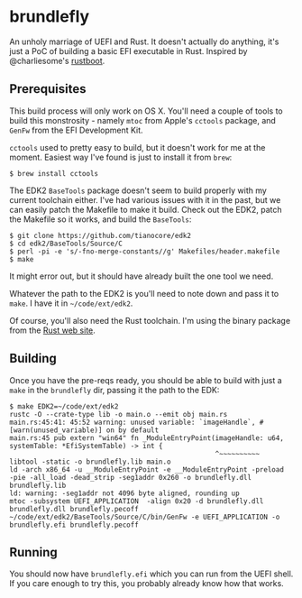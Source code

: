 brundlefly
==========

An unholy marriage of UEFI and Rust. It doesn't actually do anything, it's just a PoC of building a basic EFI executable in Rust. Inspired by @charliesome's [rustboot](https://github.com/charliesome/rustboot).

Prerequisites
-------------

This build process will only work on OS X. You'll need a couple of tools to build this monstrosity - namely `mtoc` from Apple's `cctools` package, and `GenFw` from the EFI Development Kit.

`cctools` used to pretty easy to build, but it doesn't work for me at the moment. Easiest way I've found is just to install it from `brew`:

	$ brew install cctools

The EDK2 `BaseTools` package doesn't seem to build properly with my current toolchain either. I've had various issues with it in the past, but we can easily patch the Makefile to make it build. Check out the EDK2, patch the Makefile so it works, and build the `BaseTools`:

	$ git clone https://github.com/tianocore/edk2
	$ cd edk2/BaseTools/Source/C
	$ perl -pi -e 's/-fno-merge-constants//g' Makefiles/header.makefile
	$ make

It might error out, but it should have already built the one tool we need.

Whatever the path to the EDK2 is you'll need to note down and pass it to `make`. I have it in `~/code/ext/edk2`.

Of course, you'll also need the Rust toolchain. I'm using the binary package from the [Rust web site](http://www.rust-lang.org/).

Building
--------

Once you have the pre-reqs ready, you should be able to build with just a `make` in the `brundlefly` dir, passing it the path to the EDK:

	$ make EDK2=~/code/ext/edk2
	rustc -O --crate-type lib -o main.o --emit obj main.rs
	main.rs:45:41: 45:52 warning: unused variable: `imageHandle`, #[warn(unused_variable)] on by default
	main.rs:45 pub extern "win64" fn _ModuleEntryPoint(imageHandle: u64, systemTable: *EfiSystemTable) -> int {
	                                                   ^~~~~~~~~~~
	libtool -static -o brundlefly.lib main.o
	ld -arch x86_64 -u __ModuleEntryPoint -e __ModuleEntryPoint -preload  -pie -all_load -dead_strip -seg1addr 0x260 -o brundlefly.dll brundlefly.lib
	ld: warning: -seg1addr not 4096 byte aligned, rounding up
	mtoc -subsystem UEFI_APPLICATION  -align 0x20 -d brundlefly.dll brundlefly.dll brundlefly.pecoff
	~/code/ext/edk2/BaseTools/Source/C/bin/GenFw -e UEFI_APPLICATION -o brundlefly.efi brundlefly.pecoff

Running
-------

You should now have `brundlefly.efi` which you can run from the UEFI shell. If you care enough to try this, you probably already know how that works.